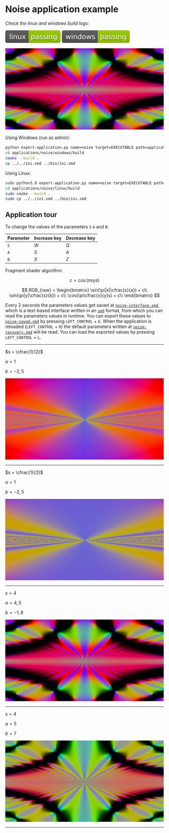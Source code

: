 # Noise application example

*_Check the linux and windows build logs:_*

[![linux_badge](../.shci/linux/exit_code.svg)](../.shci/linux/log.md)
[![windows_badge](../.shci/windows/exit_code.svg)](../.shci/windows/log.md)

![noise-3](media/noise-3.png)

Using Windows (run as admin):
```bash
python export-application.py name=noise target=EXECUTABLE path=applications/noise
cd applications/noise/windows/build
cmake --build .
cp ../../ini.smd ../bin/ini.smd
```

Using Linux:
```bash
sudo python3.9 export-application.py name=noise target=EXECUTABLE path=applications/noise
cd applications/noise/linux/build
sudo cmake --build .
sudo cp ../../ini.smd ../bin/ini.smd
```

## Application tour

To change the values of the parameters `S` `A` and `B`:

|Parameter    |Increase key    |Decrease key    |
|-------------|----------------|----------------|
| `S`         |       _W_      |       _Q_      |
| `A`         |       _S_      |       _A_      |
| `B`         |       _X_      |       _Z_      |

Fragment shader algorithm:

$$c = \cos(\pi x y s)$$

$$
RGB_{raw} = \begin{bmatrix}
\sin(\pi|x|\cfrac{s}{a}) + c\\
\sin(\pi|y|\cfrac{s}{b}) + c\\
\cos(\pi\cfrac{x}{y}s) + c\\
\end{bmatrix}
$$

Every 2 seconds the parameters values get saved at [`noise-interface.smd`](../applications/noise/smd/noise-interface.smd), which is a text-based interface written in an [`smd`](https://github.com/mrsinho/smd) format, from which you can read the parameters values in runtime. You can export these values to [`noise-saved.smd`](../applications/noise/smd/noise-saved.smd) by pressing `LEFT_CONTROL` + `E`. When the application is reloaded (`LEFT_CONTROL` + `R`) the default parameters written at [`noise-recovery.smd`](../applications/noise/smd/noise-recovery.smd) will be read. You can load the exported values by pressing `LEFT_CONTROL` + `L`.

---

$s = \cfrac{1}{2}$

$a = 1$

$b = -2,5$

![noise-1](media/noise-1.png)

---

$s = \cfrac{1}{2}$

$a = 1$

$b = -2,5$

![noise-2](media/noise-2.png)

---

$s = 4$

$a = 4,5$

$b = -1,8$

![noise-3](media/noise-3.png)

---

$s = 4$

$a = 5$

$b = 7$

![noise-5](media/noise-5.png)

---

